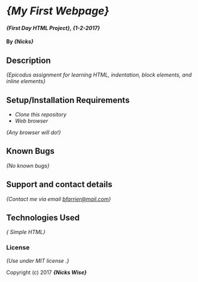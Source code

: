 # _{My First Webpage}_

#### _{First Day HTML Project}, {1-2-2017}_

#### By _**{Nicks}**_

## Description

_{Epicodus assignment for learning HTML, indentation, block elements, and inline elements}_

## Setup/Installation Requirements

* _Clone this repository_
* _Web browser_

_{Any browser will do!}_

## Known Bugs

_{No known bugs}_

## Support and contact details

_{Contact me via email bfarrier@mail.com}_

## Technologies Used

_{ Simple HTML}_

### License

*{Use under MIT license .}*

Copyright (c) 2017 **_{Nicks Wise}_**
